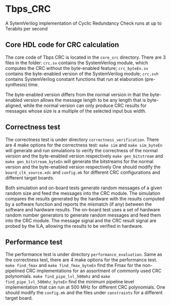 # Tbps_CRC
A SytemVerilog implementation of Cyclic Redundancy Check runs at up to Terabits per second

## Core HDL code for CRC calculation
The core code of Tbps CRC is located in the `core_src` directory. There are 3 files in the folder: `crc.sv` contains the SystemVerilog module, which computes the CRC without the byte-enabled feature; `crc_byteEn.sv` contains the byte-enabled version of the SystemVerilog module; `crc.svh` contains SystemVerilog constant functions that run at elaboration (pre-synthesis) time.

The byte-enabled version differs from the normal version in that the byte-enabled version allows the message length to be any length that is byte-aligned, while the normal version can only produce CRC results for messages whose size is a multiple of the selected input bus width.

## Correctness test
The correctness test is under directory `correctness_verification`. There are 4 make options for the correctness test: 
    `make sim` and `make sim_byteEn` will generate and run simulations to verify the correctness of the normal version and the byte-enabled version respectively
    `make gen_bitstream` and `make gen_bitstream_byteEn` will generate the bitstreams for the normal version and the byte-enabled version respectively
One should modify the `board_clk_source.xdc` and `config.mk` for different CRC configurations and different target boards.

Both simulation and on-board tests generate random messages of a given random size and feed the messages into the CRC module. The simulation compares the results generated by the hardware with the results computed by a software function and reports the mismatch (if any) between the software and hardware results. The on-board test uses a set of hardware random number generators to generate random messages and feed them into the CRC module. The message signal and the CRC result signal are probed by the ILA, allowing the results to be verified in hardware.

## Performance test
The performance test is under directory `performance_evaluation`. Same as the correctness test, there are 4 make options for the performance test.
    `make find_fmax` and `make find_fmax_byteEn` find the Fmax for the non-pipelined CRC implementations for an assortment of commonly used CRC polynomials.
    `make find_pipe_lvl_500mhz` and `make find_pipe_lvl_500mhz_byteEn` find the minimum pipeline level implementation that can run at 500 MHz for different CRC polynomials.
One should modify the `config.mk` and the files under `constraints` for a different target board.
